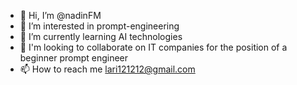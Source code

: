 - 👋 Hi, I’m @nadinFM
- 👀 I’m interested in prompt-engineering
- 🌱 I’m currently learning AI technologies
- 💞️ I'm looking to collaborate on IT companies for the position of a beginner prompt engineer
- 📫 How to reach me lari121212@gmail.com
<!---
nadinFM/nadinFM is a ✨ special ✨ repository because its `README.md` (this file) appears on your GitHub profile.
You can click the Preview link to take a look at your changes.
--->
